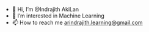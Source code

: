 - 👋 Hi, I’m @Indrajith AkiLan
- 👀 I’m interested in Machine Learning
- 📫 How to reach me arindrajith.learning@gmail.com

